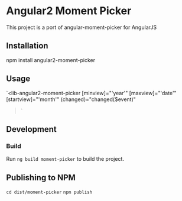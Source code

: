# Angular2 Moment Picker

This project is a port of angular-moment-picker for AngularJS

## Installation

npm install angular2-moment-picker

## Usage

`<lib-angular2-moment-picker
        [minview]="'year'" [maxview]="'date'" [startview]="'month'" (changed)="changed($event)"
></lib-angular2-moment-picker>`

## Development

### Build

Run `ng build moment-picker` to build the project.

## Publishing to NPM

`cd dist/moment-picker`
`npm publish`
